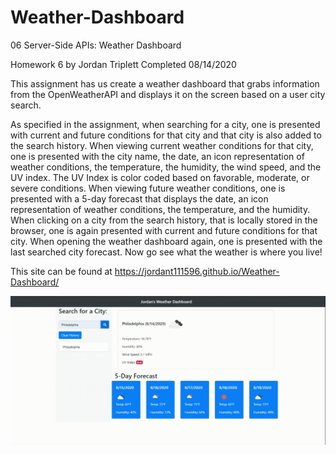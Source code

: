 # Weather-Dashboard
06 Server-Side APIs: Weather Dashboard

Homework 6 by Jordan Triplett
Completed 08/14/2020

This assignment has us create a weather dashboard that grabs information from the OpenWeatherAPI and displays it on the screen based on a user city search.

As specified in the assignment, when searching for a city, one is  presented with current and future conditions for that city and that city is also added to the search history. When viewing current weather conditions for that city, one is presented with the city name, the date, an icon representation of weather conditions, the temperature, the humidity, the wind speed, and the UV index. The UV Index is color coded based on favorable, moderate, or severe conditions. When viewing future weather conditions, one is presented with a 5-day forecast that displays the date, an icon representation of weather conditions, the temperature, and the humidity. When clicking on a city from the search history, that is locally stored in the browser, one is again presented with current and future conditions for that city. When opening the weather dashboard again, one is presented with the last searched city forecast. Now go see what the weather is where you live!

This site can be found at https://jordant111596.github.io/Weather-Dashboard/

![Image of Weather Dashboard](assets/Weather-Dashboard-Demo.gif?raw=true "Image of the Deployed Weather Dashboard")